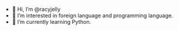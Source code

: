 - 👋 Hi, I’m @racyjelly
- 👀 I’m interested in foreign language and programming language.
- 🌱 I’m currently learning Python.
